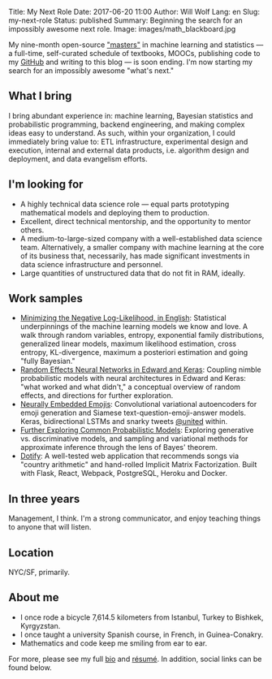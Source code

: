Title: My Next Role
Date: 2017-06-20 11:00
Author: Will Wolf
Lang: en
Slug: my-next-role
Status: published
Summary: Beginning the search for an impossibly awesome next role.
Image: images/math_blackboard.jpg

My nine-month open-source ["masters"]({filename}/articles/my-open-source-machine-learning-masters-in-casablanca-morocco.md) in machine learning and statistics — a full-time, self-curated schedule of textbooks, MOOCs, publishing code to my [GitHub](https://github.com/cavaunpeu) and writing to this blog — is soon ending. I'm now starting my search for an impossibly awesome "what's next."

## What I bring
I bring abundant experience in: machine learning, Bayesian statistics and probabilistic programming, backend engineering, and making complex ideas easy to understand. As such, within your organization, I could immediately bring value to: ETL infrastructure, experimental design and execution, internal and external data products, i.e. algorithm design and deployment, and data evangelism efforts.

## I'm looking for
- A highly technical data science role — equal parts prototyping mathematical models and deploying them to production.
- Excellent, direct technical mentorship, and the opportunity to mentor others.
- A medium-to-large-sized company with a well-established data science team. Alternatively, a smaller company with machine learning at the core of its business that, necessarily, has made significant investments in data science infrastructure and personnel.
- Large quantities of unstructured data that do not fit in RAM, ideally.

## Work samples
- [Minimizing the Negative Log-Likelihood, in English]({filename}/articles/minimizing_the_negative_log_likelihood_in_english.md): Statistical underpinnings of the machine learning models we know and love. A walk through random variables, entropy, exponential family distributions, generalized linear models, maximum likelihood estimation, cross entropy, KL-divergence, maximum a posteriori estimation and going "fully Bayesian."
- [Random Effects Neural Networks in Edward and Keras]({filename}/articles/random-effects-neural-networks.md): Coupling nimble probabilistic models with neural architectures in Edward and Keras: "what worked and what didn't," a conceptual overview of random effects, and directions for further exploration.
- [Neurally Embedded Emojis]({filename}/articles/neurally-embedded-emojis.md): Convolutional variational autoencoders for emoji generation and Siamese text-question-emoji-answer models. Keras, bidirectional LSTMs and snarky tweets [@united](https://twitter.com/united) within.
- [Further Exploring Common Probabilistic Models]({filename}/articles/further-exploring-common-probabilistic-models.md): Exploring generative vs. discriminative models, and sampling and variational methods for approximate inference through the lens of Bayes' theorem.
- [Dotify](https://github.com/cavaunpeu/dotify): A well-tested web application that recommends songs via "country arithmetic" and hand-rolled Implicit Matrix Factorization. Built with Flask, React, Webpack, PostgreSQL, Heroku and Docker.

## In three years
Management, I think. I'm a strong communicator, and enjoy teaching things to anyone that will listen.

## Location
NYC/SF, primarily.

## About me
- I once rode a bicycle 7,614.5 kilometers from Istanbul, Turkey to Bishkek, Kyrgyzstan.
- I once taught a university Spanish course, in French, in Guinea-Conakry.
- Mathematics and code keep me smiling from ear to ear.

For more, please see my full [bio]({filename}/pages/about.md) and [résumé]({filename}/pages/cv.md). In addition, social links can be found below.
